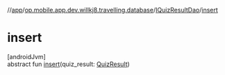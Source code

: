 //[app](../../../index.md)/[op.mobile.app.dev.willkj8.travelling.database](../index.md)/[IQuizResultDao](index.md)/[insert](insert.md)

# insert

[androidJvm]\
abstract fun [insert](insert.md)(quiz_result: [QuizResult](../../op.mobile.app.dev.willkj8.travelling.model/-quiz-result/index.md))
